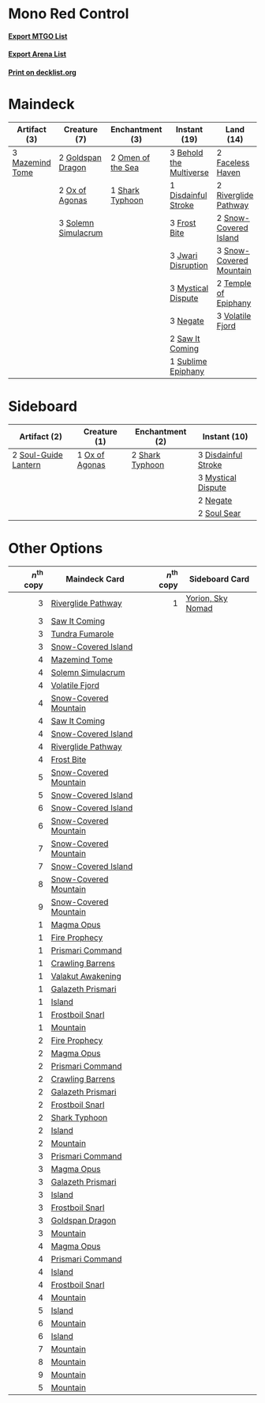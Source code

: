 # Mono Red Control

#### [Export MTGO List](../collection/Mono%20Red%20Control/Mono%20Red%20Control.txt)
#### [Export Arena List](../collection/Mono%20Red%20Control/Mono%20Red%20Control_arena.txt)
#### [Print on decklist.org](http://decklist.org/?deckmain=3%09Behold%20the%20Multiverse%0A1%09Disdainful%20Stroke%0A2%09Faceless%20Haven%0A3%09Frost%20Bite%0A2%09Goldspan%20Dragon%0A4%09Irencrag%20Feat%0A3%09Jwari%20Disruption%0A3%09Mazemind%20Tome%0A3%09Mystical%20Dispute%0A3%09Negate%0A2%09Omen%20of%20the%20Sea%0A2%09Ox%20of%20Agonas%0A2%09Riverglide%20Pathway%0A2%09Saw%20It%20Coming%0A2%09Sea%20Gate%20Restoration%0A1%09Shark%20Typhoon%0A2%09Shatterskull%20Smashing%0A2%09Snow-Covered%20Island%0A3%09Snow-Covered%20Mountain%0A3%09Solemn%20Simulacrum%0A1%09Sublime%20Epiphany%0A2%09Temple%20of%20Epiphany%0A2%09Tundra%20Fumarole%0A4%09Ugin,%20the%20Spirit%20Dragon%0A3%09Volatile%20Fjord&deckside=3%09Disdainful%20Stroke%0A3%09Mystical%20Dispute%0A2%09Negate%0A1%09Ox%20of%20Agonas%0A2%09Shark%20Typhoon%0A2%09Soul%20Sear%0A2%09Soul-Guide%20Lantern)
# Maindeck

|                                       Artifact (3)                                       |                                         Creature (7)                                         |                                      Enchantment (3)                                       |                                           Instant (19)                                           |                                            Land (14)                                             |                                          Planeswalker (4)                                          |                                           Sorcery (10)                                           |
|------------------------------------------------------------------------------------------|----------------------------------------------------------------------------------------------|--------------------------------------------------------------------------------------------|--------------------------------------------------------------------------------------------------|--------------------------------------------------------------------------------------------------|----------------------------------------------------------------------------------------------------|--------------------------------------------------------------------------------------------------|
|3 [Mazemind Tome](http://gatherer.wizards.com/Pages/Card/Details.aspx?multiverseid=485555)|2 [Goldspan Dragon](http://gatherer.wizards.com/Pages/Card/Details.aspx?multiverseid=503751)  |2 [Omen of the Sea](http://gatherer.wizards.com/Pages/Card/Details.aspx?multiverseid=476309)|3 [Behold the Multiverse](http://gatherer.wizards.com/Pages/Card/Details.aspx?multiverseid=503653)|2 [Faceless Haven](http://gatherer.wizards.com/Pages/Card/Details.aspx?multiverseid=503874)       |4 [Ugin, the Spirit Dragon](http://gatherer.wizards.com/Pages/Card/Details.aspx?multiverseid=391948)|4 [Irencrag Feat](http://gatherer.wizards.com/Pages/Card/Details.aspx?multiverseid=473089)        |
|                                                                                          |2 [Ox of Agonas](http://gatherer.wizards.com/Pages/Card/Details.aspx?multiverseid=476398)     |1 [Shark Typhoon](http://gatherer.wizards.com/Pages/Card/Details.aspx?multiverseid=479587)  |1 [Disdainful Stroke](http://gatherer.wizards.com/Pages/Card/Details.aspx?multiverseid=420705)    |2 [Riverglide Pathway](http://gatherer.wizards.com/Pages/Card/Details.aspx?multiverseid=491920)   |                                                                                                    |2 [Sea Gate Restoration](http://gatherer.wizards.com/Pages/Card/Details.aspx?multiverseid=491706) |
|                                                                                          |3 [Solemn Simulacrum](http://gatherer.wizards.com/Pages/Card/Details.aspx?multiverseid=389682)|                                                                                            |3 [Frost Bite](http://gatherer.wizards.com/Pages/Card/Details.aspx?multiverseid=503750)           |2 [Snow-Covered Island](http://gatherer.wizards.com/Pages/Card/Details.aspx?multiverseid=121130)  |                                                                                                    |2 [Shatterskull Smashing](http://gatherer.wizards.com/Pages/Card/Details.aspx?multiverseid=491802)|
|                                                                                          |                                                                                              |                                                                                            |3 [Jwari Disruption](http://gatherer.wizards.com/Pages/Card/Details.aspx?multiverseid=491693)     |3 [Snow-Covered Mountain](http://gatherer.wizards.com/Pages/Card/Details.aspx?multiverseid=121233)|                                                                                                    |2 [Tundra Fumarole](http://gatherer.wizards.com/Pages/Card/Details.aspx?multiverseid=503769)      |
|                                                                                          |                                                                                              |                                                                                            |3 [Mystical Dispute](http://gatherer.wizards.com/Pages/Card/Details.aspx?multiverseid=473020)     |2 [Temple of Epiphany](http://gatherer.wizards.com/Pages/Card/Details.aspx?multiverseid=442808)   |                                                                                                    |                                                                                                  |
|                                                                                          |                                                                                              |                                                                                            |3 [Negate](http://gatherer.wizards.com/Pages/Card/Details.aspx?multiverseid=423707)               |3 [Volatile Fjord](http://gatherer.wizards.com/Pages/Card/Details.aspx?multiverseid=503893)       |                                                                                                    |                                                                                                  |
|                                                                                          |                                                                                              |                                                                                            |2 [Saw It Coming](http://gatherer.wizards.com/Pages/Card/Details.aspx?multiverseid=503684)        |                                                                                                  |                                                                                                    |                                                                                                  |
|                                                                                          |                                                                                              |                                                                                            |1 [Sublime Epiphany](http://gatherer.wizards.com/Pages/Card/Details.aspx?multiverseid=488254)     |                                                                                                  |                                                                                                    |                                                                                                  |


# Sideboard

|                                         Artifact (2)                                          |                                      Creature (1)                                       |                                     Enchantment (2)                                      |                                         Instant (10)                                         |
|-----------------------------------------------------------------------------------------------|-----------------------------------------------------------------------------------------|------------------------------------------------------------------------------------------|----------------------------------------------------------------------------------------------|
|2 [Soul-Guide Lantern](http://gatherer.wizards.com/Pages/Card/Details.aspx?multiverseid=476488)|1 [Ox of Agonas](http://gatherer.wizards.com/Pages/Card/Details.aspx?multiverseid=476398)|2 [Shark Typhoon](http://gatherer.wizards.com/Pages/Card/Details.aspx?multiverseid=479587)|3 [Disdainful Stroke](http://gatherer.wizards.com/Pages/Card/Details.aspx?multiverseid=420705)|
|                                                                                               |                                                                                         |                                                                                          |3 [Mystical Dispute](http://gatherer.wizards.com/Pages/Card/Details.aspx?multiverseid=473020) |
|                                                                                               |                                                                                         |                                                                                          |2 [Negate](http://gatherer.wizards.com/Pages/Card/Details.aspx?multiverseid=423707)           |
|                                                                                               |                                                                                         |                                                                                          |2 [Soul Sear](http://gatherer.wizards.com/Pages/Card/Details.aspx?multiverseid=485483)        |


# Other Options

|*n*<sup>th</sup> copy|                                         Maindeck Card                                          |*n*<sup>th</sup> copy|                                       Sideboard Card                                       |
|--------------------:|------------------------------------------------------------------------------------------------|--------------------:|--------------------------------------------------------------------------------------------|
|                    3|[Riverglide Pathway](http://gatherer.wizards.com/Pages/Card/Details.aspx?multiverseid=491920)   |                    1|[Yorion, Sky Nomad](http://gatherer.wizards.com/Pages/Card/Details.aspx?multiverseid=479752)|
|                    3|[Saw It Coming](http://gatherer.wizards.com/Pages/Card/Details.aspx?multiverseid=503684)        |                     |                                                                                            |
|                    3|[Tundra Fumarole](http://gatherer.wizards.com/Pages/Card/Details.aspx?multiverseid=503769)      |                     |                                                                                            |
|                    3|[Snow-Covered Island](http://gatherer.wizards.com/Pages/Card/Details.aspx?multiverseid=121130)  |                     |                                                                                            |
|                    4|[Mazemind Tome](http://gatherer.wizards.com/Pages/Card/Details.aspx?multiverseid=485555)        |                     |                                                                                            |
|                    4|[Solemn Simulacrum](http://gatherer.wizards.com/Pages/Card/Details.aspx?multiverseid=389682)    |                     |                                                                                            |
|                    4|[Volatile Fjord](http://gatherer.wizards.com/Pages/Card/Details.aspx?multiverseid=503893)       |                     |                                                                                            |
|                    4|[Snow-Covered Mountain](http://gatherer.wizards.com/Pages/Card/Details.aspx?multiverseid=121233)|                     |                                                                                            |
|                    4|[Saw It Coming](http://gatherer.wizards.com/Pages/Card/Details.aspx?multiverseid=503684)        |                     |                                                                                            |
|                    4|[Snow-Covered Island](http://gatherer.wizards.com/Pages/Card/Details.aspx?multiverseid=121130)  |                     |                                                                                            |
|                    4|[Riverglide Pathway](http://gatherer.wizards.com/Pages/Card/Details.aspx?multiverseid=491920)   |                     |                                                                                            |
|                    4|[Frost Bite](http://gatherer.wizards.com/Pages/Card/Details.aspx?multiverseid=503750)           |                     |                                                                                            |
|                    5|[Snow-Covered Mountain](http://gatherer.wizards.com/Pages/Card/Details.aspx?multiverseid=121233)|                     |                                                                                            |
|                    5|[Snow-Covered Island](http://gatherer.wizards.com/Pages/Card/Details.aspx?multiverseid=121130)  |                     |                                                                                            |
|                    6|[Snow-Covered Island](http://gatherer.wizards.com/Pages/Card/Details.aspx?multiverseid=121130)  |                     |                                                                                            |
|                    6|[Snow-Covered Mountain](http://gatherer.wizards.com/Pages/Card/Details.aspx?multiverseid=121233)|                     |                                                                                            |
|                    7|[Snow-Covered Mountain](http://gatherer.wizards.com/Pages/Card/Details.aspx?multiverseid=121233)|                     |                                                                                            |
|                    7|[Snow-Covered Island](http://gatherer.wizards.com/Pages/Card/Details.aspx?multiverseid=121130)  |                     |                                                                                            |
|                    8|[Snow-Covered Mountain](http://gatherer.wizards.com/Pages/Card/Details.aspx?multiverseid=121233)|                     |                                                                                            |
|                    9|[Snow-Covered Mountain](http://gatherer.wizards.com/Pages/Card/Details.aspx?multiverseid=121233)|                     |                                                                                            |
|                    1|[Magma Opus](http://gatherer.wizards.com/Pages/Card/Details.aspx?multiverseid=513695)           |                     |                                                                                            |
|                    1|[Fire Prophecy](http://gatherer.wizards.com/Pages/Card/Details.aspx?multiverseid=479636)        |                     |                                                                                            |
|                    1|[Prismari Command](http://gatherer.wizards.com/Pages/Card/Details.aspx?multiverseid=513706)     |                     |                                                                                            |
|                    1|[Crawling Barrens](http://gatherer.wizards.com/Pages/Card/Details.aspx?multiverseid=491917)     |                     |                                                                                            |
|                    1|[Valakut Awakening](http://gatherer.wizards.com/Pages/Card/Details.aspx?multiverseid=491818)    |                     |                                                                                            |
|                    1|[Galazeth Prismari](http://gatherer.wizards.com/Pages/Card/Details.aspx?multiverseid=513681)    |                     |                                                                                            |
|                    1|[Island](http://gatherer.wizards.com/Pages/Card/Details.aspx?multiverseid=439857)               |                     |                                                                                            |
|                    1|[Frostboil Snarl](http://gatherer.wizards.com/Pages/Card/Details.aspx?multiverseid=513757)      |                     |                                                                                            |
|                    1|[Mountain](http://gatherer.wizards.com/Pages/Card/Details.aspx?multiverseid=439859)             |                     |                                                                                            |
|                    2|[Fire Prophecy](http://gatherer.wizards.com/Pages/Card/Details.aspx?multiverseid=479636)        |                     |                                                                                            |
|                    2|[Magma Opus](http://gatherer.wizards.com/Pages/Card/Details.aspx?multiverseid=513695)           |                     |                                                                                            |
|                    2|[Prismari Command](http://gatherer.wizards.com/Pages/Card/Details.aspx?multiverseid=513706)     |                     |                                                                                            |
|                    2|[Crawling Barrens](http://gatherer.wizards.com/Pages/Card/Details.aspx?multiverseid=491917)     |                     |                                                                                            |
|                    2|[Galazeth Prismari](http://gatherer.wizards.com/Pages/Card/Details.aspx?multiverseid=513681)    |                     |                                                                                            |
|                    2|[Frostboil Snarl](http://gatherer.wizards.com/Pages/Card/Details.aspx?multiverseid=513757)      |                     |                                                                                            |
|                    2|[Shark Typhoon](http://gatherer.wizards.com/Pages/Card/Details.aspx?multiverseid=479587)        |                     |                                                                                            |
|                    2|[Island](http://gatherer.wizards.com/Pages/Card/Details.aspx?multiverseid=439857)               |                     |                                                                                            |
|                    2|[Mountain](http://gatherer.wizards.com/Pages/Card/Details.aspx?multiverseid=439859)             |                     |                                                                                            |
|                    3|[Prismari Command](http://gatherer.wizards.com/Pages/Card/Details.aspx?multiverseid=513706)     |                     |                                                                                            |
|                    3|[Magma Opus](http://gatherer.wizards.com/Pages/Card/Details.aspx?multiverseid=513695)           |                     |                                                                                            |
|                    3|[Galazeth Prismari](http://gatherer.wizards.com/Pages/Card/Details.aspx?multiverseid=513681)    |                     |                                                                                            |
|                    3|[Island](http://gatherer.wizards.com/Pages/Card/Details.aspx?multiverseid=439857)               |                     |                                                                                            |
|                    3|[Frostboil Snarl](http://gatherer.wizards.com/Pages/Card/Details.aspx?multiverseid=513757)      |                     |                                                                                            |
|                    3|[Goldspan Dragon](http://gatherer.wizards.com/Pages/Card/Details.aspx?multiverseid=503751)      |                     |                                                                                            |
|                    3|[Mountain](http://gatherer.wizards.com/Pages/Card/Details.aspx?multiverseid=439859)             |                     |                                                                                            |
|                    4|[Magma Opus](http://gatherer.wizards.com/Pages/Card/Details.aspx?multiverseid=513695)           |                     |                                                                                            |
|                    4|[Prismari Command](http://gatherer.wizards.com/Pages/Card/Details.aspx?multiverseid=513706)     |                     |                                                                                            |
|                    4|[Island](http://gatherer.wizards.com/Pages/Card/Details.aspx?multiverseid=439857)               |                     |                                                                                            |
|                    4|[Frostboil Snarl](http://gatherer.wizards.com/Pages/Card/Details.aspx?multiverseid=513757)      |                     |                                                                                            |
|                    4|[Mountain](http://gatherer.wizards.com/Pages/Card/Details.aspx?multiverseid=439859)             |                     |                                                                                            |
|                    5|[Island](http://gatherer.wizards.com/Pages/Card/Details.aspx?multiverseid=439857)               |                     |                                                                                            |
|                    6|[Mountain](http://gatherer.wizards.com/Pages/Card/Details.aspx?multiverseid=439859)             |                     |                                                                                            |
|                    6|[Island](http://gatherer.wizards.com/Pages/Card/Details.aspx?multiverseid=439857)               |                     |                                                                                            |
|                    7|[Mountain](http://gatherer.wizards.com/Pages/Card/Details.aspx?multiverseid=439859)             |                     |                                                                                            |
|                    8|[Mountain](http://gatherer.wizards.com/Pages/Card/Details.aspx?multiverseid=439859)             |                     |                                                                                            |
|                    9|[Mountain](http://gatherer.wizards.com/Pages/Card/Details.aspx?multiverseid=439859)             |                     |                                                                                            |
|                    5|[Mountain](http://gatherer.wizards.com/Pages/Card/Details.aspx?multiverseid=439859)             |                     |                                                                                            |

